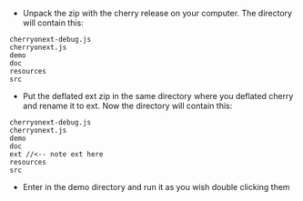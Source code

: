   * Unpack the zip with the cherry release on your computer. The directory will contain this:
```
cherryonext-debug.js
cherryonext.js
demo
doc
resources
src
```
  * Put the deflated ext zip in the same directory where you deflated cherry and rename it to ext. Now the directory will contain this:
```
cherryonext-debug.js
cherryonext.js
demo
doc
ext //<-- note ext here
resources
src
```
  * Enter in the demo directory and run it as you wish double clicking them